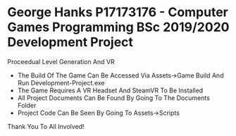 # George Hanks P17173176 - Computer Games Programming BSc 2019/2020 Development Project

Proceedual Level Generation And VR
- The Build Of The Game Can Be Accessed Via Assets->Game Build And Run Development-Project.exe
- The Game Requires A VR Headset And SteamVR To Be Installed
- All Project Documents Can Be Found By Going To The Documents Folder
- Project Code Can Be Seen By Going To Assets->Scripts

Thank You To All Involved!

